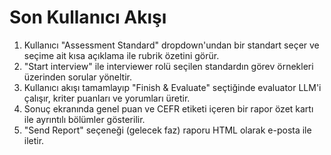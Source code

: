 # Son Kullanıcı Akışı

1. Kullanıcı "Assessment Standard" dropdown'undan bir standart seçer ve seçime ait kısa açıklama ile rubrik özetini görür.
2. "Start interview" ile interviewer rolü seçilen standardın görev örnekleri üzerinden sorular yöneltir.
3. Kullanıcı akışı tamamlayıp "Finish & Evaluate" seçtiğinde evaluator LLM'i çalışır, kriter puanları ve yorumları üretir.
4. Sonuç ekranında genel puan ve CEFR etiketi içeren bir rapor özet kartı ile ayrıntılı bölümler gösterilir.
5. "Send Report" seçeneği (gelecek faz) raporu HTML olarak e-posta ile iletir.
